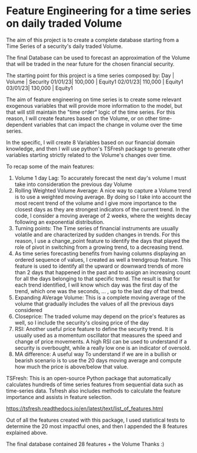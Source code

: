 # Feature Engineering for a time series on daily traded Volume
The aim of this project is to create a complete database starting from a Time Series of a security's daily traded Volume. 

The final Database can be used to forecast an approximation of the Volume that will be traded in the near future for the chosen financial security. 

The starting point for this project is a time series composed by:
Day     |    Volume   |   Security
01/01/23|   100,000   |   Equity1
02/01/23|   110,000   |   Equity1
03/01/23|   130,000   |   Equity1

The aim of feature engineering on time series is to create some relevant exogenous variables that will provide more information to the model, but that will still maintain the "time order" logic of the time series.
For this reason, I will create features based on the Volume, or on other time-dependent variables that can impact the change in volume over the time series.

In the specific, I will create 8 Variables based on our financial domain knowledge, and then I will use python's TSFresh package to generate other variables starting strictly related to the Volume's changes over time.

To recap some of the main features:
1. Volume 1 day Lag: To accurately forecast the next day's volume I must take into consideration the previous day Volume
2. Rolling Weighted Volume Average: A nice way to capture a Volume trend is to use a weighted moving average. By doing so I take into account the most recent trend of the volume and I give more importance to the closest days as they are strongest indicators of the current trend. In the code, I consider a moving average of 2 weeks, where the weights decay following an exponential distribution.
3. Turning points: The Time series of financial instruments are usually volatile and are characterized by sudden changes in trends. For this reason, I use a change_point feature to identify the days that played the role of pivot in switching from a growing trend, to a decreasing trend.
4. As time series forecasting benefits from having columns displaying an ordered sequence of values, I created as well a trendgroup feature. This feature is used to identify all the upward or downward trends of more than 2 days that happened in the past and to assign an increasing count for all the days belonging to that specific trend. The result is that for each trend identified, I will know which day was the first day of the trend, which one was the seconds, ... , up to the last day of that trend.
5. Expanding AVerage Volume: This is a complete moving average of the volume that gradually includes the values of all the previous days considered
6. Closeprice: The traded volume may depend on the price's features as well, so I include the security's closing price of the day
7. RSI: Another useful price feature to define the security trend. It is usually used as a momentum oscillator that measures the speed and change of price movements. A high RSI can be used to understand if a security is overbought, while a really low one is an indicator of oversold.
8. MA difference: A useful way To understand if we are in a bullish or bearish scenario is to use the 20 days moving average and compute how much the price is above/below that value.

TSFresh:
This is an open-source Python package that automatically calculates hundreds of time series features from sequential data such as time-series data. Tsfresh also includes methods to calculate the feature importance and assists in feature selection.  

https://tsfresh.readthedocs.io/en/latest/text/list_of_features.html

Out of all the features created with this package, I used statistical tests to determine the 20 most impactful ones, and then I appended the 8 features explained above. 

The final database contained 28 features + the Volume
Thanks :)



